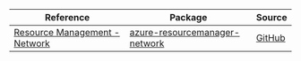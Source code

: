 | Reference | Package | Source |
|---|---|---|
|[Resource Management - Network](resourcemanager-network-readme.md)|[azure-resourcemanager-network](https://repo1.maven.org/maven2/com/azure/resourcemanager/azure-resourcemanager-network)|[GitHub](https://github.com/Azure/azure-sdk-for-java/blob/main/sdk/network/azure-resourcemanager-network)|
